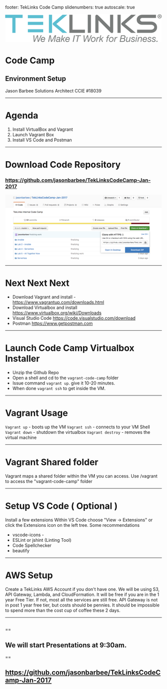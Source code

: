 footer: TekLinks Code Camp
slidenumbers: true
autoscale: true

![left inline](images/teklinks.png)
# Code Camp
## Environment Setup


Jason Barbee
Solutions Architect
CCIE #18039

---
Agenda
==

1. Install VirtualBox and Vagrant
1. Launch Vagrant Box
1. Install VS Code and Postman

---
# Download Code Repository
### https://github.com/jasonbarbee/TekLinksCodeCamp-Jan-2017 

![inline](images/github-download.png)

---
# Next Next Next
* Download Vagrant and install - https://www.vagrantup.com/downloads.html
* Download Virtualbox and install https://www.virtualbox.org/wiki/Downloads
* Visual Studio Code https://code.visualstudio.com/download
* Postman https://www.getpostman.com

----
# Launch Code Camp Virtualbox Installer
* Unzip the Github Repo
* Open a shell and cd to the ```vagrant-code-camp``` folder
* Issue command ```vagrant up```. give it 10-20 minutes. 
* When done ```vagrant ssh``` to get inside the VM. 

---
# Vagrant Usage
```Vagrant up``` - boots up the VM
```Vagrant ssh``` - connects to your VM Shell
```Vagrant down``` - shutdown the virtualbox
```Vagrant destroy``` - removes the virtual machine

---
# Vagrant Shared folder
Vagrant maps a shared folder within the VM you can access.
Use /vagrant to access the "vagrant-code-camp" folder

---
# Setup VS Code ( Optional )
Install a few extensions
Within VS Code choose "View -> Extensions" or click the Extensions icon on the left tree.
Some recommendations
* vscode-icons - 
* ESLint or jshint (Linting Tool)
* Code Spellchecker
* beautify

---
# AWS Setup
Create a TekLinks AWS Account if you don't have one.
We will be using S3, API Gateway, Lambda, and CloudFormation.
It will be free if you are in the 1 year Free Tier. If not, most all the services are still free.
API Gateway is not in post 1 year free tier, but costs should be pennies.
It should be impossible to spend more than the cost cup of coffee these 2 days.

---
## 
==
## We will start Presentations at 9:30am.
==
## https://github.com/jasonbarbee/TekLinksCodeCamp-Jan-2017 
